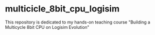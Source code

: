 # multicicle_8bit_cpu_logisim
This repository is dedicated to my hands-on teaching course "Building a Multicycle 8bit CPU on Logisim Evolution"
